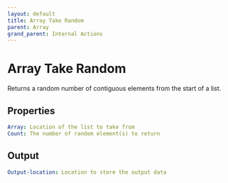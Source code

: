 ```yaml
---
layout: default
title: Array Take Random
parent: Array
grand_parent: Internal Actions
---
```

# Array Take Random
Returns a random number of contiguous elements from the start of a list.

## Properties
```yaml
Array: Location of the list to take from
Count: The number of random element(s) to return
```

## Output
```yaml
Output-location: Location to store the output data
```
